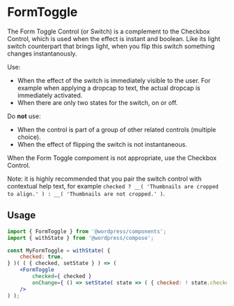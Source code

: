# FormToggle

The Form Toggle Control (or Switch) is a complement to the Checkbox Control, which is used when the effect is instant and boolean. Like its light switch counterpart that brings light, when you flip this switch something changes instantanously.

Use:

- When the effect of the switch is immediately visible to the user. For example when applying a dropcap to text, the actual dropcap is immediately activated.
- When there are only two states for the switch, on or off.

Do **not** use:

- When the control is part of a group of other related controls (multiple choice).
- When the effect of flipping the switch is not instantaneous.

When the Form Toggle compoment is not appropriate, use the Checkbox Control.

Note: it is highly recommended that you pair the switch control with contextual help text, for example `checked ? __( 'Thumbnails are cropped to align.' ) : __( 'Thumbnails are not cropped.' )`.

## Usage

```jsx
import { FormToggle } from '@wordpress/components';
import { withState } from '@wordpress/compose';

const MyFormToggle = withState( {
	checked: true,
} )( ( { checked, setState } ) => (
	<FormToggle 
		checked={ checked }
		onChange={ () => setState( state => ( { checked: ! state.checked } ) ) } 
	/>
) );
```
